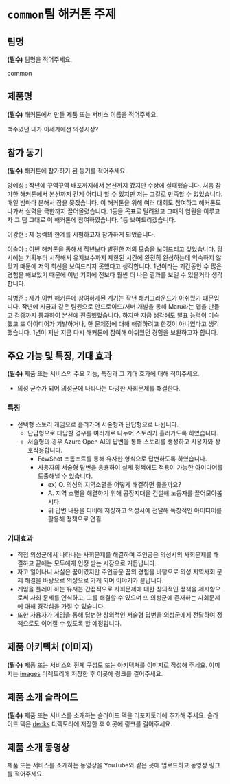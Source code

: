 # `common`팀 해커톤 주제

## 팀명

**(필수)** 팀명을 적어주세요.

common


## 제품명

**(필수)** 해커톤에서 만들 제품 또는 서비스 이름을 적어주세요.

백수였던 내가 이세계에선 의성시장?


## 참가 동기

**(필수)** 해커톤에 참가하기 된 동기를 적어주세요.

양예성 : 작년에 꾸역꾸역 배포까지해서 본선까지 갔지만 수상에 실패했습니다. 처음 참가한 해커톤에서 본선까지 간게 어디냐 할 수 있지만 저는 그걸로 만족할 수 없었습니다. 매일 밤마다 분해서 잠을 못잤습니다. 이 해커톤을 위해 여러 대회도 참여하고 해커톤도 나가서 실력을 극한까지 끌어올렸습니다. 1등을 목표로 달려왔고 그때의 염원을 이루고자 그 팀 그대로 이 해커톤에 참여하였습니다. 1등 보여드리겠습니다.

이강현 : 제 능력의 한계를 시험하고자 참가하게 되었습니다.

이슬아 : 이번 해커톤을 통해서 작년보다 발전한 저의 모습을 보여드리고 싶었습니다. 당시에는 기획부터 시작해서 유지보수까지 제한된 시간에 완전히 완성하는데 익숙하지 않았기 때문에 저의 최선을 보여드리지 못했다고 생각합니다. 1년이라는 기간동안 수 많은 경험을 해보았기 때문에 이번 기회에 전보다 훨씬 더 나은 결과를 보일 수 있을거라 생각합니다.

박병준 : 제가 이번 해커톤에 참여하게된 계기는 작년 해커그라운드가 아쉬웠기 떄문입니다.
작년에 지금과 같은 팀원으로 안드로이드/서버 개발을 통해 Maru라는 앱을 만들고 검증까지 통과하여 본선에 진출했었습니다. 하지만 지금 생각해도 발표 능력이 미숙했고 또 아이디어가 기발하거나, 한 문제점에 대해 해결하려고 한것이 아니였다고 생각했습니다. 1년이 지난 지금 다시 해커톤에 참여해 아쉬웠던 경험을 보완하고자 합니다.

## 주요 기능 및 특징, 기대 효과

**(필수)** 제품 또는 서비스의 주요 기능, 특징과 그 기대 효과에 대해 적어주세요.

- 의성 군수가 되어 의성군에 나타나는 다양한 사회문제를 해결한다.

### 특징

- 선택형 스토리 게임으로 흘러가며 서술형과 단답형으로 나뉩니다.
    - 단답형으로 대답할 경우를 여러개로 나누어 스토리가 흘러가도록 하였습니다.
    - 서술형의 경우 Azure Open AI의 답변을 통해 스토리를 생성하고 사용자와 상호작용합니다.
        - FewShot 프롬프트를 통해 유사한 형식으로 답변하도록 하였습니다.
        - 사용자의 서술형 답변을 응용하여 실제 정책에도 적용이 가능한 아이디어를 도출해낼 수 있습니다.
            - ex) Q. 의성의 지역소멸을 어떻게 해결하면 좋을까요?
            - A. 지역 소멸을 해결하기 위해 공장지대을 건설해 노동자를 끌어모아봅시다.
            - 위 답변 내용을 디비에 저장하고 의성시에 전달해 독창적인 아이디어를 활용해 정책으로 연결

### 기대효과

- 직접 의성군에서 나타나는 사회문제를 해결하며 주인공은 의성시의 사회문제를 해결하고 끝에는 모두에게 인정 받는 시잠으로 거듭납니다.
- 자고 일어나니 사실은 꿈이였지만 주인공운 꿈의 경험을 바탕으로 의성 지역사회 문제 해결을 바탕으로 의성으로 가게 되며 이야기가 끝납니다.
- 게임을 플레이 하는 유저는 간접적으로 사회문제에 대한 창의적인 정책을 제시함으로써 사회 문제를 인식하고, 그를 해결할 수 있으며 또 의성군에 존재하는 사회문제에 대해 경각심을 가질 수 있습니다.
- 또한 사용자가 게임을 통해 답변한 창의적인 서술형 답변을 의성군에게 전달하여 정책으로도 이어질 수 있도록 할 예정입니다.

## 제품 아키텍처 (이미지)

**(필수)** 제품 또는 서비스의 전체 구성도 또는 아키텍처를 이미지로 작성해 주세요. 이미지는 [images](./images) 디렉토리에 저장한 후 이곳에 링크를 걸어주세요.

## 제품 소개 슬라이드

**(필수)** 제품 또는 서비스를 소개하는 슬라이드 덱을 리포지토리에 추가해 주세요. 슬라이드 덱은 [decks](./decks) 디렉토리에 저장한 후 이곳에 링크를 걸어주세요.

## 제품 소개 동영상

제품 또는 서비스를 소개하는 동영상을 YouTube와 같은 곳에 업로드하고 동영상 링크를 적어주세요.
